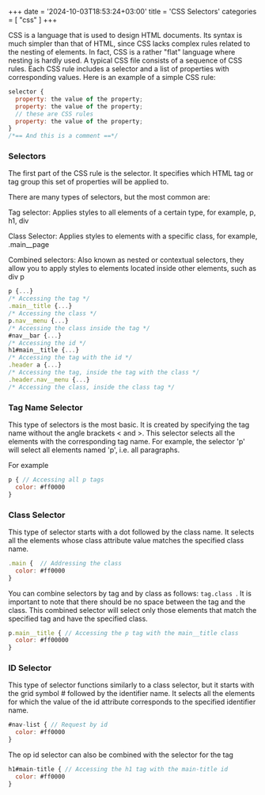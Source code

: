 +++
date = '2024-10-03T18:53:24+03:00'
title = 'CSS Selectors'
categories = [ "css" ]
+++

CSS is a language that is used to design HTML documents. Its syntax is much simpler than that of HTML, since CSS lacks complex rules related to the nesting of elements. In fact, CSS is a rather "flat" language where nesting is hardly used. A typical CSS file consists of a sequence of CSS rules. Each CSS rule includes a selector and a list of properties with corresponding values. Here is an example of a simple CSS rule:

```js
selector {
  property: the value of the property;
  property: the value of the property; 
  // these are CSS rules
  property: the value of the property;    
}
/*== And this is a comment ==*/
```

### Selectors

The first part of the CSS rule is the selector. It specifies which HTML tag or tag group this set of properties will be applied to.
 
There are many types of selectors, but the most common are:

Tag selector: Applies styles to all elements of a certain type, for example, p, h1, div
 
Class Selector: Applies styles to elements with a specific class, for example, .main\_\_page

Combined selectors: Also known as nested or contextual selectors, they allow you to apply styles to elements located inside other elements, such as div p
 
```js
p {...} 
/* Accessing the tag */
.main__title {...} 
/* Accessing the class */
p.nav__menu {...} 
/* Accessing the class inside the tag */
#nav__bar {...} 
/* Accessing the id */
h1#main__title {...} 
/* Accessing the tag with the id */
.header a {...} 
/* Accessing the tag, inside the tag with the class */
.header.nav__menu {...} 
/* Accessing the class, inside the class tag */
```

### Tag Name Selector

This type of selectors is the most basic. It is created by specifying the tag name without the angle brackets < and >. This selector selects all the elements with the corresponding tag name. For example, the selector 'p' will select all elements named 'p', i.e. all paragraphs.
 
For example

```js
p { // Accessing all p tags   
  color: #ff0000     
}
```

### Class Selector

This type of selector starts with a dot followed by the class name. It selects all the elements whose class attribute value matches the specified class name. 
 
```js
.main {  // Addressing the class 
  color: #ff0000  
}
```

You can combine selectors by tag and by class as follows: `tag.class `. It is important to note that there should be no space between the tag and the class. This combined selector will select only those elements that match the specified tag and have the specified class.
 
```js
p.main__title { // Accessing the p tag with the main__title class       
  color: #ff00000 
}
```

### ID Selector


This type of selector functions similarly to a class selector, but it starts with the grid symbol # followed by the identifier name. It selects all the elements for which the value of the id attribute corresponds to the specified identifier name.
 

```js
#nav-list { // Request by id      
  color: #ff0000
}
```

The op id selector can also be combined with the selector for the tag

```js
h1#main-title { // Accessing the h1 tag with the main-title id    
  color: #ff0000
}
```